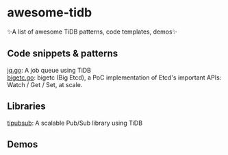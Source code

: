 # awesome-tidb
✨A list of awesome TiDB patterns, code templates, demos✨

## Code snippets & patterns

[jq.go](https://gist.github.com/c4pt0r/0cf957c606268cf212cce3a2edaf6607): A   job queue using TiDB  
[bigetc.go](https://gist.github.com/c4pt0r/ee9c4165a7a36b9a48a2dcf86d637bda): bigetc (Big Etcd), a PoC implementation of Etcd's important APIs: Watch / Get / Set, at scale.


## Libraries

[tipubsub](https://github.com/c4pt0r/tipubsub): A scalable Pub/Sub library using TiDB


## Demos
